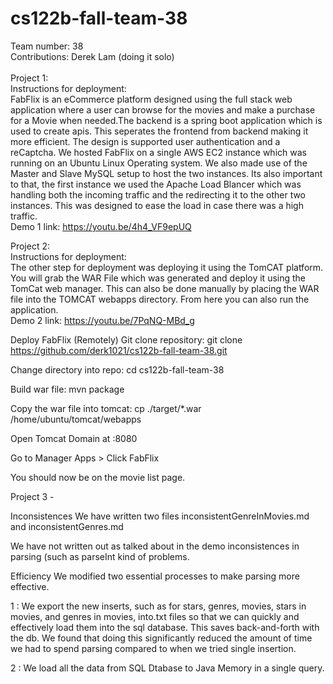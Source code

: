# cs122b-fall-team-38

Team number: 38\
Contributions: Derek Lam (doing it solo)\
\
Project 1:\
Instructions for deployment: \
FabFlix is an eCommerce platform designed using the full stack web application where a user can browse for the movies and make a purchase for a Movie when needed.The backend is a spring boot application which is used to create apis. This seperates the frontend from backend making it more efficient. The design is supported user authentication and a reCaptcha. We hosted FabFlix on a single AWS EC2 instance which was running on an Ubuntu Linux Operating system. We also made use of the Master and Slave MySQL setup to host the two instances. Its also important to that, the first instance we used the Apache Load Blancer which was handling both the incoming traffic and the redirecting it to the other two instances. This was designed to ease the load in case there was a high traffic.\
Demo 1 link: https://youtu.be/4h4_VF9epUQ 

Project 2:\
Instructions for deployment: \
The other step for deployment was deploying it using the TomCAT platform. You will grab the WAR File which was generated and deploy it using the TomCat web manager. This can also be done manually by placing the WAR file into the TOMCAT webapps directory. From here you can also run the application. \
Demo 2 link: https://youtu.be/7PqNQ-MBd_g 

Deploy FabFlix (Remotely)
Git clone repository: git clone https://github.com/derk1021/cs122b-fall-team-38.git

Change directory into repo: cd cs122b-fall-team-38

Build war file: mvn package

Copy the war file into tomcat: cp ./target/*.war /home/ubuntu/tomcat/webapps

Open Tomcat Domain at <your-amazon-instance-domain>:8080

Go to Manager Apps > Click FabFlix

You should now be on the movie list page.

Project 3 -

Inconsistences
We have written two files inconsistentGenreInMovies.md and inconsistentGenres.md

We have not written out as talked about in the demo inconsistences in parsing (such as parseInt kind of problems.

Efficiency
We modified two essential processes to make parsing more effective.

1 : We export the new inserts, such as for stars, genres, movies, stars in movies, and genres in movies, into.txt files so that we can quickly and effectively load them into the sql database. This saves back-and-forth with the db.
We found that doing this significantly reduced the amount of time we had to spend parsing compared to when we tried single insertion.

2 : We load all the data from SQL Dtabase to Java Memory in a single query.